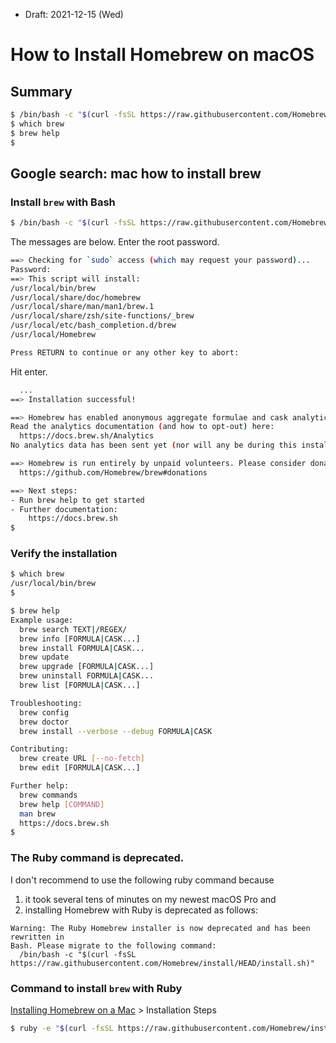 * Draft: 2021-12-15 (Wed)

# How to Install Homebrew on macOS
## Summary
```bash
$ /bin/bash -c "$(curl -fsSL https://raw.githubusercontent.com/Homebrew/install/HEAD/install.sh)"
$ which brew
$ brew help
$
```

## Google search: mac how to install brew

### Install `brew` with Bash
```bash
$ /bin/bash -c "$(curl -fsSL https://raw.githubusercontent.com/Homebrew/install/HEAD/install.sh)"
```
The messages are below. Enter the root password.

```bash
==> Checking for `sudo` access (which may request your password)...
Password: 
==> This script will install:
/usr/local/bin/brew
/usr/local/share/doc/homebrew
/usr/local/share/man/man1/brew.1
/usr/local/share/zsh/site-functions/_brew
/usr/local/etc/bash_completion.d/brew
/usr/local/Homebrew

Press RETURN to continue or any other key to abort:
```
Hit enter.
```bash
  ...
==> Installation successful!

==> Homebrew has enabled anonymous aggregate formulae and cask analytics.
Read the analytics documentation (and how to opt-out) here:
  https://docs.brew.sh/Analytics
No analytics data has been sent yet (nor will any be during this install run).

==> Homebrew is run entirely by unpaid volunteers. Please consider donating:
  https://github.com/Homebrew/brew#donations

==> Next steps:
- Run brew help to get started
- Further documentation:
    https://docs.brew.sh
$
```
### Verify the installation
```bash
$ which brew
/usr/local/bin/brew
$
```

```bash
$ brew help
Example usage:
  brew search TEXT|/REGEX/
  brew info [FORMULA|CASK...]
  brew install FORMULA|CASK...
  brew update
  brew upgrade [FORMULA|CASK...]
  brew uninstall FORMULA|CASK...
  brew list [FORMULA|CASK...]

Troubleshooting:
  brew config
  brew doctor
  brew install --verbose --debug FORMULA|CASK

Contributing:
  brew create URL [--no-fetch]
  brew edit [FORMULA|CASK...]

Further help:
  brew commands
  brew help [COMMAND]
  man brew
  https://docs.brew.sh
$
```

### The Ruby command is deprecated.
I don't recommend to use the following ruby command because
1. it took several tens of minutes on my newest macOS Pro and
2. installing Homebrew with Ruby is deprecated as follows:

```
Warning: The Ruby Homebrew installer is now deprecated and has been rewritten in
Bash. Please migrate to the following command:
  /bin/bash -c "$(curl -fsSL https://raw.githubusercontent.com/Homebrew/install/HEAD/install.sh)"
```

### Command to install `brew` with Ruby
[Installing Homebrew on a Mac](https://treehouse.github.io/installation-guides/mac/homebrew) > Installation Steps

```bash
$ ruby -e "$(curl -fsSL https://raw.githubusercontent.com/Homebrew/install/master/install)"
```

